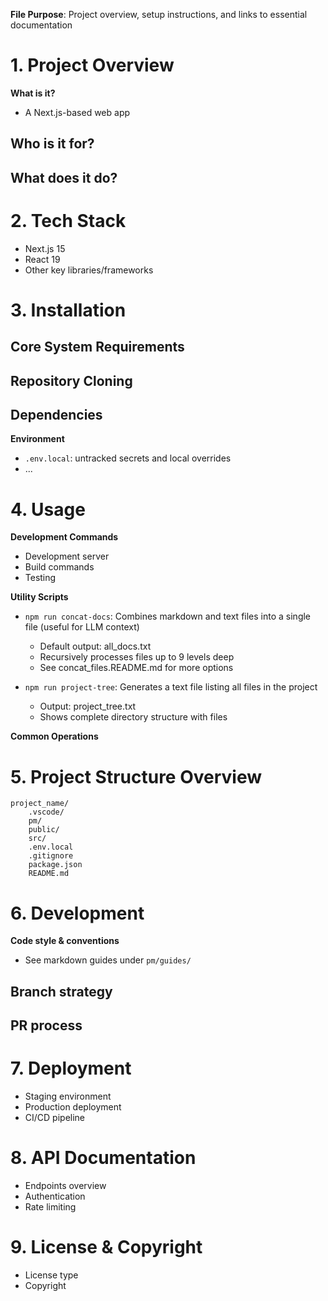 **File Purpose**: Project overview, setup instructions, and links to essential documentation

# 1. Project Overview

**What is it?**
- A Next.js-based web app

**Who is it for?**
- 

**What does it do?**
- 

# 2. Tech Stack

- Next.js 15
- React 19
- Other key libraries/frameworks

# 3. Installation

**Core System Requirements**
- 

**Repository Cloning**
- 

**Dependencies**
- 

**Environment**
- `.env.local`: untracked secrets and local overrides
- ...

# 4. Usage

**Development Commands**
- Development server
- Build commands
- Testing

**Utility Scripts**
- `npm run concat-docs`: Combines markdown and text files into a single file (useful for LLM context)
  - Default output: all_docs.txt
  - Recursively processes files up to 9 levels deep
  - See concat_files.README.md for more options

- `npm run project-tree`: Generates a text file listing all files in the project
  - Output: project_tree.txt
  - Shows complete directory structure with files

**Common Operations**

# 5. Project Structure Overview

```structure
project_name/
	.vscode/
	pm/
	public/
	src/
	.env.local
	.gitignore
	package.json
	README.md
```

# 6. Development

**Code style & conventions**
- See markdown guides under `pm/guides/`

**Branch strategy**
- 

**PR process**
- 

# 7. Deployment

- Staging environment
- Production deployment
- CI/CD pipeline

# 8. API Documentation

- Endpoints overview
- Authentication
- Rate limiting

# 9. License & Copyright

- License type
- Copyright
